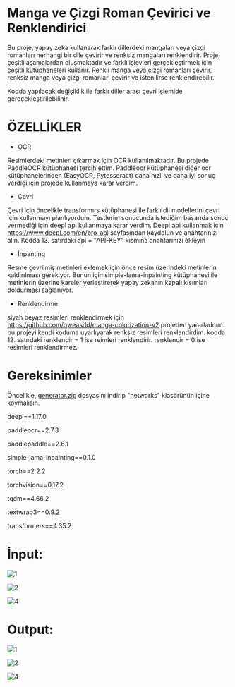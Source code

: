 # Manga ve Çizgi Roman Çevirici ve Renklendirici

Bu proje, yapay zeka kullanarak farklı dillerdeki mangaları veya çizgi romanları herhangi bir dile çevirir ve renksiz mangaları renklendirir. Proje, çeşitli aşamalardan oluşmaktadır ve farklı işlevleri gerçekleştirmek için çeşitli kütüphaneleri kullanır.
Renkli manga veya çizgi romanları çevirir, renksiz manga veya çizgi romanları çevirir ve istenilirse renklendirebilir.

Kodda yapılacak değişiklik ile farklı diller arası çevri işlemide gereçekleştirilebilinir.

# ÖZELLİKLER


* OCR

Resimlerdeki metinleri çıkarmak için OCR kullanılmaktadır. Bu projede PaddleOCR kütüphanesi tercih ettim. 
Paddleocr kütüphanesi diğer ocr kütüphanelerinden (EasyOCR, Pytesseract) daha hızlı ve daha iyi sonuç verdiği için projede kullanmaya karar verdim.

* Çevri 

Çevri için öncelikle transformırs kütüphanesi ile farklı dil modellerini çevri için kullanmayı planlıyordum. Testlerim sonucunda istediğim başarıda sonuç vermediği için deepl api kullanmaya karar verdim. 
Deepl api kullanmak için  https://www.deepl.com/en/pro-api sayfasından kaydolun ve anahtarınızı alın.
Kodda 13. satırdaki api = "APİ-KEY" kısmına anahtarınızı ekleyin

* İnpanting

Resme çevrilmiş metinleri eklemek için önce resim üzerindeki metinlerin kaldırılması gerekiyor. Bunun için simple-lama-inpainting kütüphanesi ile metinlerin üzerine kareler yerleştirerek yapay zekanın kapalı kısımları doldurması sağlanıyor.

* Renklendirme

siyah beyaz resimleri renklendirmek için https://github.com/qweasdd/manga-colorization-v2 projeden yararladnım. bu projeyi kendi koduma uyarlıyarak renksiz resimleri renklendirdim.
kodda 12. satırdaki renklendir = 1 ise reimleri renklendirir. renklendir = 0 ise resimleri renklendirmez.



# Gereksinimler

Öncelikle, [generator.zip](https://drive.google.com/file/d/1qmxUEKADkEM4iYLp1fpPLLKnfZ6tcF-t/view) dosyasını indirip "networks" klasörünün içine koymalısın.

deepl==1.17.0

paddleocr==2.7.3

paddlepaddle==2.6.1

simple-lama-inpainting==0.1.0

torch==2.2.2

torchvision==0.17.2

tqdm==4.66.2

textwrap3==0.9.2 

transformers==4.35.2



# İnput:

![1](https://github.com/koesan/manga_cizgi_roman_ceviri/assets/96130124/f729cc10-4a13-465b-9327-e766f5776625)

![2](https://github.com/koesan/manga_cizgi_roman_ceviri/assets/96130124/bf31bd33-5af8-4563-9d94-67ad22351ef3)

![4](https://github.com/koesan/manga_cizgi_roman_ceviri/assets/96130124/5cd9b5a3-41b3-4ecf-ac2a-5254c6dfb949)




# Output:

![1](https://github.com/koesan/manga_cizgi_roman_ceviri/assets/96130124/4ec53fd6-b182-4668-b7ab-3440b8e4446e)

![2](https://github.com/koesan/manga_cizgi_roman_ceviri/assets/96130124/4e4d36d3-37de-4bce-8d4b-1642b899db09)

![4](https://github.com/koesan/manga_cizgi_roman_ceviri/assets/96130124/3d9e217d-27a4-4af6-a915-15ed7c2fb7e6)
